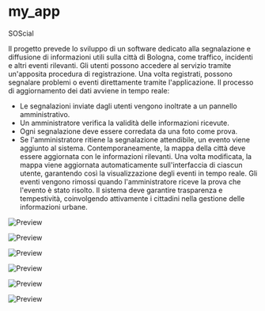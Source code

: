 # my_app

SOScial

Il progetto prevede lo sviluppo di un software dedicato alla segnalazione e
diffusione di informazioni utili sulla città di Bologna, come traffico, incidenti e
altri eventi rilevanti.
Gli utenti possono accedere al servizio tramite un'apposita procedura di registrazione. Una volta registrati,
possono segnalare problemi o eventi direttamente tramite
l'applicazione.
Il processo di aggiornamento dei dati avviene in tempo reale:
- Le segnalazioni inviate dagli utenti vengono inoltrate a un
pannello amministrativo.
- Un amministratore verifica la validità delle informazioni ricevute.
- Ogni segnalazione deve essere corredata da una foto come prova.
- Se l'amministratore ritiene la segnalazione attendibile, un evento viene aggiunto al
sistema. Contemporaneamente, la mappa della città deve essere aggiornata con le
informazioni rilevanti.
Una volta modificata, la mappa viene aggiornata automaticamente sull'interfaccia
di ciascun utente, garantendo così la visualizzazione degli eventi in tempo reale.
Gli eventi vengono rimossi quando l'amministratore riceve la prova che
l'evento è stato risolto.
Il sistema deve garantire trasparenza e tempestività, coinvolgendo attivamente
i cittadini nella gestione delle informazioni urbane.

![Preview](preview/)

![Preview](preview/)

![Preview](preview/)

![Preview](preview/)

![Preview](preview/)

![Preview](preview/)

